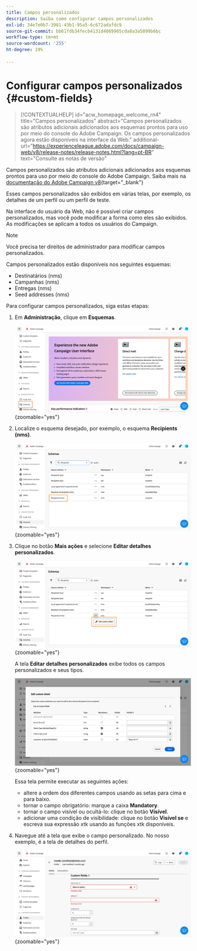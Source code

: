 ```yaml
---
title: Campos personalizados
description: Saiba como configurar campos personalizados
exl-id: 34e7e0b7-3981-43b1-95a5-6c672adafdc9
source-git-commit: bb61fdb34fecb4131d4069965cda8a3a5099b6bc
workflow-type: tm+mt
source-wordcount: '255'
ht-degree: 19%

---
```


# Configurar campos personalizados {#custom-fields}

>[!CONTEXTUALHELP]
>id="acw_homepage_welcome_rn4"
>title="Campos personalizados"
>abstract="Campos personalizados são atributos adicionais adicionados aos esquemas prontos para uso por meio do console do Adobe Campaign. Os campos personalizados agora estão disponíveis na interface da Web."
>additional-url="https://experienceleague.adobe.com/docs/campaign-web/v8/release-notes/release-notes.html?lang=pt-BR" text="Consulte as notas de versão"



Campos personalizados são atributos adicionais adicionados aos esquemas prontos para uso por meio do console do Adobe Campaign. Saiba mais na [documentação do Adobe Campaign v8](https://experienceleague.adobe.com/docs/campaign/campaign-v8/developer/shemas-forms/extend-schema.html){target="_blank"}

Esses campos personalizados são exibidos em várias telas, por exemplo, os detalhes de um perfil ou um perfil de teste.

Na interface do usuário da Web, não é possível criar campos personalizados, mas você pode modificar a forma como eles são exibidos. As modificações se aplicam a todos os usuários do Campaign.

>[!NOTE]
>
>Você precisa ter direitos de administrador para modificar campos personalizados.

Campos personalizados estão disponíveis nos seguintes esquemas:

* Destinatários (nms)
* Campanhas (nms)
* Entregas (nms)
* Seed addresses (nms)

Para configurar campos personalizados, siga estas etapas:

1. Em **Administração**, clique em **Esquemas**.

   ![](assets/custom-fields.png){zoomable="yes"}

1. Localize o esquema desejado, por exemplo, o esquema **Recipients (nms)**.

   ![](assets/custom-fields2.png){zoomable="yes"}

1. Clique no botão **Mais ações** e selecione **Editar detalhes personalizados**.

   ![](assets/custom-fields3.png){zoomable="yes"}

   A tela **Editar detalhes personalizados** exibe todos os campos personalizados e seus tipos.

   ![](assets/custom-fields4.png){zoomable="yes"}

   Essa tela permite executar as seguintes ações:

   * altere a ordem dos diferentes campos usando as setas para cima e para baixo.
   * tornar o campo obrigatório: marque a caixa **Mandatory**.
   * tornar o campo visível ou ocultá-lo: clique no botão **Visível**.
   * adicionar uma condição de visibilidade: clique no botão **Visível se** e escreva sua expressão xtk usando as funções xtk disponíveis.

1. Navegue até a tela que exibe o campo personalizado. No nosso exemplo, é a tela de detalhes do perfil.

   ![](assets/custom-fields5.png){zoomable="yes"}
